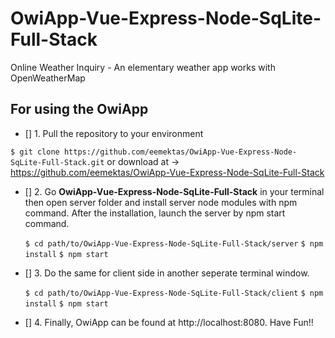 # OwiApp-Vue-Express-Node-SqLite-Full-Stack
Online Weather Inquiry - An elementary weather app works with OpenWeatherMap


## For using the OwiApp

- [] 1. Pull the repository to your environment
 
 `$ git clone https://github.com/eemektas/OwiApp-Vue-Express-Node-SqLite-Full-Stack.git`  or download at -> https://github.com/eemektas/OwiApp-Vue-Express-Node-SqLite-Full-Stack
 
- [] 2. Go **OwiApp-Vue-Express-Node-SqLite-Full-Stack** in your terminal then open server folder and install server node modules with npm command. After the installation, launch the server by npm start command.
  
  `$ cd path/to/OwiApp-Vue-Express-Node-SqLite-Full-Stack/server`
  `$ npm install`
  `$ npm start`

- [] 3. Do the same for client side in another seperate terminal window.
  
  `$ cd path/to/OwiApp-Vue-Express-Node-SqLite-Full-Stack/client`
  `$ npm install`
  `$ npm start`
  
- [] 4. Finally, OwiApp can be found at http://localhost:8080. Have Fun!!



